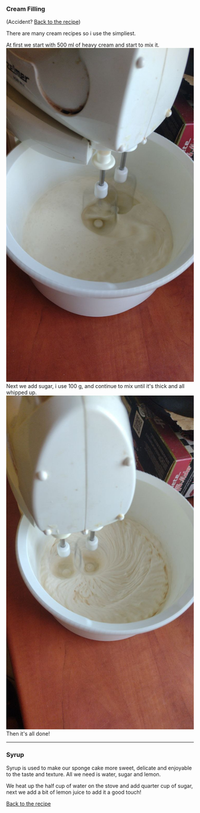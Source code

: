 ### Cream Filling

(Accident? [Back to the recipe](readme.md))

There are many cream recipes so i use the simpliest.

At first we start with 500 ml of heavy cream and start to mix it.
![Cream](8cream.jpg)
Next we add sugar, i use 100 g, and continue to mix until it's thick and all whipped up.
![Filling](9filling.jpg)
Then it's all done!

--- 

### Syrup

Syrup is used to make our sponge cake more sweet, delicate and enjoyable to the taste and texture. All we need is water, sugar and lemon.

We heat up the half cup of water on the stove and add quarter cup of sugar, next we add a bit of lemon juice to add it a good touch!

[Back to the recipe](readme.md)